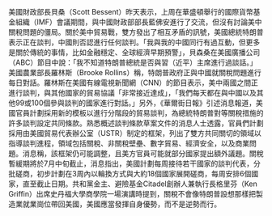 美國財政部長貝桑（Scott Bessent）昨天表示，上周在華盛頓舉行的國際貨幣基金組織（IMF）會議期間，與中國財政部部長藍佛安進行了交流，但沒有討論美中關稅問題的僵局。關於美中貿易戰，雙方發出了相互矛盾的訊號，美國總統特朗普表示正在談判，中國則否認進行任何談判。「我與我的中國同行有過互動，但更多是關於傳統的事情，比如金融穩定、全球經濟早期預警」，貝森桑在美國廣播公司（ABC）節目中說：「我不知道特朗普總統是否與習（近平）主席進行過談話。」美國農業部長羅林斯（Brooke Rollins）稱，特朗普政府正與中國就關稅問題進行每日對話。羅林斯在美國有線電視新聞網（CNN）的節目表示，美中兩國之間正進行談判，與其他國家的貿易協議「非常接近達成」，「我們每天都在與中國以及其他99或100個參與談判的國家進行對話。」另外，《華爾街日報》引述消息報道，美國官員計劃採用新的模板以進行分階段的貿易談判，為總統特朗普對等關稅措施的許多談判設定共同條款。熟悉概述談判條款草案文件的消息人士透露，官員們計劃採用由美國貿易代表辦公室（USTR）制定的框架，列出了雙方共同關切的領域以指導談判進程，領域包括關稅、非關稅壁壘、數字貿易、經濟安全，以及商業問題。消息稱，該框架仍可能調整，且美方官員可能就部分國家提出額外議題。關稅暫緩期將於7月中旬截止，消息指出，美國計劃每周接待若干國家的談判代表，分批磋商，初步計劃在3周內以輪換方式與大約18個國家展開磋商，每周安排6個國家，直至截止日期。共和黨金主、避險基金Citadel創辦人兼執行長格里芬（Ken Griffin）出席史丹福大學商學院一場演講時提到，關稅不會像特朗普設想那樣把製造業就業崗位帶回美國，美國應當發揮自身優勢，而不是逆勢而行。